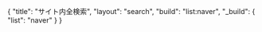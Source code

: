 {
    "title": "サイト内全検索",
    "layout": "search",
    "build": "list:naver",
    "_build": {
        "list": "naver"
    }
}